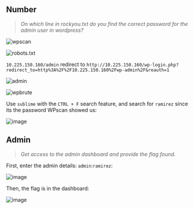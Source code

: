 ## Number

>*On which line in rockyou.txt do you find the correct password for the admin user in wordpress?*

![wpscan](https://user-images.githubusercontent.com/59768512/152354724-03a29621-df1f-438f-8fe7-a5e1ccd7a163.png)

![robots.txt](https://user-images.githubusercontent.com/59768512/152354867-6a364ba4-9370-44ee-a746-de3b79ec13ac.png)


`10.225.150.160/admin` redirect to `http://10.225.150.160/wp-login.php?redirect_to=http%3A%2F%2F10.225.150.160%2Fwp-admin%2F&reauth=1`

![admin](https://user-images.githubusercontent.com/59768512/152354961-d49d19a1-0f5e-4793-92c7-04fdc1484d28.png)

![wpbrute](https://user-images.githubusercontent.com/59768512/152354596-62286464-89d2-4210-a0bc-732890f5c6cf.png)

Use `sublime` with the `CTRL + F` search feature, and search for `ramirez` since its the password WPscan showed us: 



![image](https://user-images.githubusercontent.com/70077872/152354630-5cca4df8-3ad0-4971-817d-d4cd3695bb33.png)



## Admin

>*Get access to the admin dashboard and provide the flag found.*

First, enter the admin details: `admin`:`ramirez`:

![image](https://user-images.githubusercontent.com/70077872/152356337-2013f9ae-2120-476f-be58-a3a0516eb1e9.png)

Then, the flag is in the dashboard:

![image](https://user-images.githubusercontent.com/70077872/152356590-f2780792-8f93-4e09-8516-cd76fb041a90.png)
